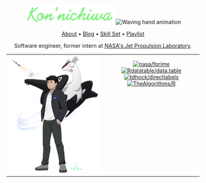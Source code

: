 <p align = "center">
<img width = "233" height = 50" src = "https://github.com/Anirban166/Anirban166/blob/master/Illustrations/Greetings.png"> <img src = "https://media.giphy.com/media/hvRJCLFzcasrR4ia7z/giphy.gif" alt = "Waving hand animation" width = "40px" height = "40px"> <br>

<p align = "center">
<a href = "https://anirban166.github.io/about/">About</a> • <a href = "https://anirban166.github.io/posts/">Blog</a> • <a href="https://anirban166.github.io/skillset/">Skill Set</a> • <a href = "https://anirban166.github.io/music/">Playlist</a>
</p>
<p align = "center">Software engineer, former intern at <a href="https://www.jpl.nasa.gov/">NASA's Jet Propulsion Laboratory</a>.</p>

<table style = "border-collapse: collapse; width: 100%;">
  <tr>
    <td width = "50%" style = "border: none; vertical-align: top;"> 
      <img src = "https://github.com/Anirban166/Anirban166/blob/master/Illustrations/Me%20and%20my%20buddy.png" alt = "Ani and his Mega Latios" height = "100%">     
    </td>
    <td width = "50%" style = "border: none; vertical-align: top; text-align: center;">
      <div>
        <a href="https://github.com/nasa/fprime">
  
  ![nasa/fprime](https://github-readme-stats-anirban166.vercel.app/api/pin/?username=nasa&repo=fprime&hide_border=true&title_color=5bf59d&theme=nightowl)
        </a>
        <a href="https://github.com/Rdatatable/data.table">
          ![Rdatatable/data.table](https://github-readme-stats-anirban166.vercel.app/api/pin/?username=Rdatatable&repo=data.table&theme=nightowl&hide_border=true&title_color=5bf59d)
        </a>
        <a href="https://github.com/tdhock/directlabels">
          ![tdhock/directlabels](https://github-readme-stats-anirban166.vercel.app/api/pin/?username=tdhock&repo=directlabels&theme=nightowl&hide_border=true&title_color=5bf59d)
        </a>
        <a href="https://github.com/TheAlgorithms/R">
          ![TheAlgorithms/R](https://github-readme-stats-anirban166.vercel.app/api/pin/?username=TheAlgorithms&repo=R&hide_border=true&title_color=5bf59d&theme=nightowl)
        </a> 
      </div>
    </td>
  </tr>
</table>

<!-- <p align = "center"> <a href = "https://summerofcode.withgoogle.com/projects/4887653356404736"><img height = "40" src = "https://img.shields.io/badge/--black?style=flat&logo=google" alt = "Google Summer of Code 2020 Project Link"> </a> <a href = "mailto:ac4743@nau.edu"><img height = "40" src = "https://img.shields.io/badge/--black?style=flat&logo=gmail" alt = "University Email"> </a> <a href = "https://summerofcode.withgoogle.com/projects/#6251332043800576"><img height = "40" src = "https://img.shields.io/badge/--black?style=flat&logo=google" alt = "Google Summer of Code 2021 Project Link"> </a> <a href = "https://www.hackerrank.com/Anirban166"><img height = "40" src = "https://img.shields.io/badge/--black?style=flat&logo=HackerRank" alt = "HackerRank Link"> </a> </p> -->
